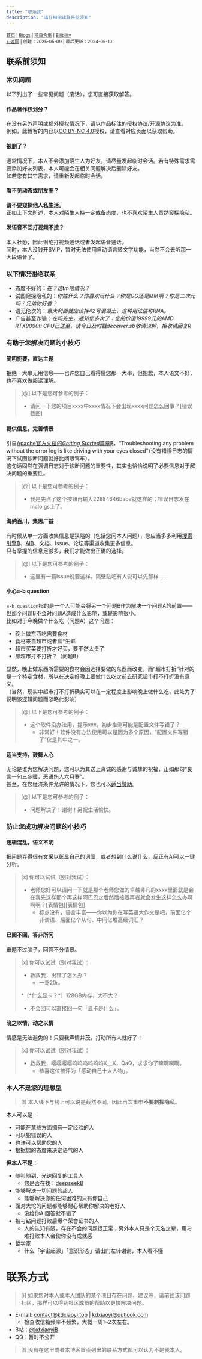 ```yaml
---
title: "联系我"
description: "请仔细阅读联系前须知"
---
```

<small id="old_menu"><a href="/">首页</a> | <a href="/blogs">Blogs</a> | <a href="/Project">项目合集</a> | <a href="https://space.bilibili.com/1987247870">Bilibili↗</a><br></small><small><a href="../../">←返回</a> | 
创建：2025-05-09 | 最后更新：2024-05-10</small><br>

## 联系前须知
### 常见问题
以下列出了一些常见问题（废话），您可直接获取解答。

#### 作品著作权划分？
在没有另外声明或额外授权情况下，请以作品标注的授权协议/开源协议为准。<br>
例如，此博客的内容以[CC BY-NC 4.0](/our_license)授权，请查看对应页面以获取帮助。

#### 被删了？
通常情况下，本人不会添加陌生人为好友，请尽量发起临时会话。若有特殊需求需要添加好友列表，本人可能会在相关问题解决后删除好友。<br>
如若您有其它需求，请重新发起临时会话。

#### 看不见动态或朋友圈？
**请不要窥探他人私生活。**<br>
正如上下文所述，本人对陌生人持一定戒备态度，也不喜欢陌生人贸然窥探隐私。

#### 发语音不回打视频不接？
本人社恐，因此谢绝打视频通话或者发起语音通话。<br>
同时，本人没钱开SVIP，暂时无法使用自动语言转文字功能，当然不会去听那一大段语音了。

### 以下情况谢绝联系

* 态度不好的：*在？这tm啥情况？*
* 试图窥探隐私的：*你姓什么？你喜欢玩什么？你是GG还是MM啊？你是二次元吗？兄弟你好香？*
* 语无伦次的：*意大利面就应该拌42号混凝土，这种用法俗称RNA。*
* 广告甚至诈骗：*在吗先生，通知您多次了：您的价值19999元的AMD RTX9090ti CPU已送至，请今日及时戳deceiver.sb敬请谅解，拒收请回复R*

### 有助于您解决问题的小技巧
#### 简明扼要，直达主题
拒绝一大串无用信息——也许您自己看得懂您那一大串，但抱歉，本人语文不好，也不喜欢做阅读理解。<br>

> [@] 以下是您可参考的例子：
> * 请问一下您的项目xxxx中xxxx情况下会出现xxxx问题怎么回事？[错误截图]

#### 提供信息，完善情景
引自[Apache官方文档的*Getting Started*篇章฿](https://httpd.apache.org/docs/trunk/getting-started.html#logs)，“Troubleshooting any problem without the error log is like driving with your eyes closed“（没有错误日志的情况下试图诊断问题就好比闭眼驾车）。<br>
这句话固然在强调日志对于诊断问题的重要性，其实也恰恰说明了必要信息对于解决问题的重要性。<br>

> [@] 以下是您可参考的例子：
> * 我是先点了这个按钮再输入22884646baba就这样的；错误日志发在mclo.gs上了。

#### 海纳百川，集思广益
有时候从单一方面收集信息是狭隘的（包括您问本人问题），您应当多多利用[搜索引擎฿](//bing.com)、[AI฿](//deepseek.com)、文档、Issue、论坛等渠道收集更多信息。<br>
只有掌握的信息足够多，我们才能做出正确的选择。

> [@] 以下是您可参考的例子：
> * 这里有一篇Issue说要这样，隔壁贴吧有人说可以先那样……

#### 小心a-b question
`a-b question`指的是一个人可能会将另一个问题B作为解决一个问题A的前置——但那个问题B不会对问题A造成什么影响，或是影响很小。<br>
比如对于今晚做个什么吃（问题A）这个问题：<br>

* 晚上做东西吃需要食材
* 食材来自超市或者盒*生鲜
* 超市买菜要打折才好买，要不然太贵了
* 那超市打不打折？（问题B）

显然，晚上做东西所需要的食材会因选择要做的东西而改变，而“超市打折”针对的是一个特定食材，所以在决定好晚上要做什么吃之前去研究超市打不打折没有意义。<br>
（当然，现实中超市打不打折确实可以在一定程度上影响晚上做什么吃，此处为了说明该逻辑问题而忽略此影响）

> [@] 以下是您可参考的例子：
> * 这个软件没办法用，提示xxx，初步推测可能是配置文件写错了？
>   * 非常好！软件没有办法使用可以是因为多个原因，“配置文件写错了”仅是其中之一。

#### 适当支持，鼓舞人心
无论是谁为您解决问题，您可以为其送上真诚的感谢与诚挚的祝福，正如那句“良言一句三冬暖，恶语伤人六月寒”。<br>
甚至，在您经济条件允许的情况下，您也可以[适当赞助](/sponsor)。

> [@] 以下是您可参考的例子：
> * 问题解决了！谢谢！另祝生活愉快。

### 防止您成功解决问题的小技巧
#### 逻辑混乱，语义不明
把问题弄得很有文采以彰显自己的词藻，或者想到什么说什么，反正有AI可以一键分析。

> [x] 你可以试试（别对我试）：
> * 老师您好可以请问一下就是那个老师您做的卓越非凡的xxxx里面就是会在我先这样那个再这样阿巴巴之后然后接着再者就会发生这样怎么办啊啊啊？[表情包][表情包]
>   * 标点没有，语言丰富——你以为你在写英语大作文是吧，前面亿个非谓语、后面亿个从句、中间亿堆高级词汇？

#### 已阅不回，答非所问
审题不过脑子，回答不分情景。

> [x] 你可以试试（别对我试）：
>
> * 救救我，出错了怎么办？
>   * 一卦20r。
>
> *〔\*什么显卡？\*〕128GB内存，大不大？
>   * 不会回可以直接回一句「显卡是什么」。

#### 晓之以情，动之以情
情感是无法避免的！只要我声情并茂，打动所有人就好了！

> [x] 你可以试试（别对我试）：
> * 救救我，嘤嘤嘤嘤呜呜呜呜呜呜X﹏X，QaQ，求求你了嘛啊啊啊。
>   * 恭喜这位被评为「感动自己十大人物」。

### 本人不是您的理想型

> [!] 本人线下与线上可以说是截然不同，因此再次重申**不要刺探隐私**。

本人可以是：

* 可能在某些方面拥有一定经验的人
* 可以犯错误的人
* 也许可以帮助您的人
* 根据您的态度来决定语气的人

**但本人不是**：

* 随叫随到、光速回复的工具人
  * 您是否在找：[deepseek฿](//deepseek.com)
* 能够解决一切问题的超人
  * 能够解决你的任何困难的只有你自己
* 面对大坨的问题都能够耐心帮助你解决的老好人
  * 没给你AI回答就不错了
* 被刁钻问题打败后爆个荣誉证书的人
  * 人的认知有限，存在不会的问题很正常；另外本人只是个无名之辈，用刁难打败本人会使你没有成就感
* 哲学家
  * 什么「宇宙起源」「意识形态」请出门左转谢谢，本人看不懂

# 联系方式

> [i] 如果您对本人或本人团队的某个项目存在问题、建议等，请前往该问题社区，那样可以得到社区成员的帮助以更快解决问题。

* E-mail: [contact@kdxiaoyi.top](mailto:contact@kdxiaoyi.top) \| [kdxiaoyi@outlook.com](mailto:kdxiaoyi@outlook.com)
  * 检查收信箱频率不频繁，大概一周1~2次左右。
* B站：[@kdxiaoyi฿](https://space.bilibili.com/1987247870)
* QQ：暂时不公开

> [!] 没有在这里或者本博客首页列出的联系方式都可以认为不是我本人。

<div id="mdRender_config" data-sideship-hide="3"></div>
<script src="https://rs.kdxiaoyi.top/res/scripts/js/sober@1.0.6.min.js"></script><script src="https://kdxiaoyi.top/pmd.js"></script><script src="https://rs.kdxiaoyi.top/res/scripts/js/pmd-reRender.min.js"></script>
